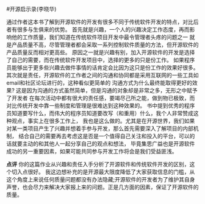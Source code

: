 #开源启示录(李晓华) 

通过作者这本书了解到开源软件的开发有很多不同于传统软件开发的特点，对比后者有很多与生俱来的优势。
首先就是兴趣，一个人的兴趣决定工作态度，再而影响他的工作质量，我们知道在传统软件项目开发中最令管理者头疼的问题之一
就是产品质量不高，尽管管理者都会采取一系列控制软件质量的方法，但开源软件的产品质量反而相对更高些。
原因之一就是兴趣有别，加入开源软件的开发是选择了自己的需要，而在传统软件开发项目中，选择的更多的只是份工作。
如果程序员能够出于更多些兴趣去做件事情的话肯定会比因为这只是份工作的效果好很多。
其次就是责任，开源软件的工作者之间的沟通和协同都是采用互联网的一些工具如email和社区论坛进行的，这种看似更简单的
沟通方式为什么最终能取得更好的效果? 这是因为沟通的方式虽然简单，但是沟通的对象却是非常之多，无形之中赋予了开发者
在每次活动中都有很大的责任感，要竭尽己所之能，做到物已极致，而对比传统开发中靠一些制度和管理是很难达到这种效果的。
书中提到优秀的程序员知道要写什么，而伟大的程序员知道要改写（和重用）什么，我个人非常赞成这种观点，事实上在很多工作上，
我也是这么做的。尤其是在开源世界，我们如果对某一类项目产生了兴趣并想着手参与开发，那么首先需要深入了解项目的内部机制，
结合自己的需要再去考虑这是否是一个值得自己关注和投入的平台，可以的话就要主动的和其他人一起分享自己的观点和想法，
毕竟集思广益也是开源软件成功的另一重要因素，如果可能共同参与开发工作将会是我们受益匪浅。

**点评**
你的这篇作业从兴趣和责任入手分析了开源软件和传统软件开发的区别，这个切入点很好。
我这边想补充的是开源最大限度降低了大家获取信息的门槛，从这个角度上来说任何质量问题都没有办法隐藏;开源软件的开发者为了维护其自身声誉，也会尽力来解决大家报上来的问题。正是几方面的因素，保证了开源软件的质量。
